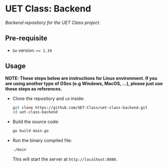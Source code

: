 # UET Class: Backend

*Backend repository for the UET Class project*.

## Pre-requisite

- `Go` version: `>= 1.19`

## Usage

__NOTE: These steps below are instructions for Linux environment. If you are using another type of OSes (e.g Windows, MacOS, ...), please just use these steps as references.__

- Clone the repository and `cd` inside:
  ``` bash
  git clone https://github.com/UET-Class/uet-class-backend.git
  cd uet-class-backend
  ```

- Build the source code:
  ``` bash
  go build main.go
  ```

- Run the binary compiled file:
  ``` bash
  ./main
  ```

  This will start the server at `http://localhost:8080`.